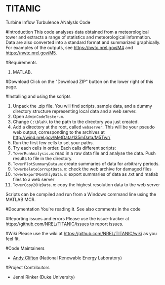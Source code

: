 # TITANIC
Turbine Inflow Turbulence ANalysIs Code

#Introduction
This code analyses data obtained from a meteorological tower and extracts a range of statistics and meteorological information. Data are also converted into a standard format and summarized graphically. For examples of the outputs, see https://nwtc.nrel.gov/M4 and https://nwtc.nrel.gov/M5.

#Requirements
1. MATLAB.

#Download
Click on the "Download ZIP" button on the lower right of this page. 

#Installing and using the scripts
1. Unpack the .zip file. You will find scripts, sample data, and a dummy directory structure representing local data and a web server.
2. Open `AdminCodeTester.m`. 
3. Change `C:\blah\` to the path to the directory you just created. 
4. Add a directory at the root, called `webserver`. This will be your pseudo web output, corresponding to the archives at http://wind.nrel.gov/MetData/135mData/M5Twr/
4. Run the first few cells to set your paths.
5. Try each cells in order. Each calls different scripts:
  1. `TowerRunAnalysis.m`: read in a raw data file and analyse the data. Push results to file in the directory.
  2. `TowerPlotSummaryData.m`: create summaries of data for arbitrary periods.
  3. `TowerDeleteCorruptData.m`: check the web archive for damaged files
  4. `TowerExportMonthlyData.m`: export summaries of data as .txt and matlab files to a web server
  5. `TowerCopy20HzData.m`: copy the highest resolution data to the web server

Scripts can be compiled and run from a Windows command line using the MATLAB MCR. 

#Documentation
You're reading it. See also comments in the code

#Reporting issues and errors
Please use the issue-tracker at https://github.com/NREL/TITANIC/issues to report issues.

#Wiki
Please use the wiki at https://github.com/NREL/TITANIC/wiki as you feel fit.

#Code Maintainers
* [Andy Clifton](mailto:andrew.clifton@nrel.gov) (National Renewable Energy Laboratory)

#Project Contributors
* Jenni Rinker (Duke University)
